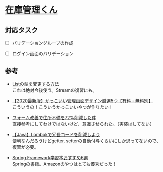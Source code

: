 # [在庫管理くん](https://wms-application.herokuapp.com/)

## 対応タスク
- [ ] バリデーショングループの作成

- [ ] ログイン画面のバリデーション


## 参考
- [Listの型を変更する方法](https://teratail.com/questions/99823)<br>これは絶対今後使う。Streamの復習にも。

- [【2020最新版】かっこいい管理画面デザイン厳選5つ【有料・無料別】](https://loftal.jp/cool-admin-tamplates/)<br>こういうの！こういうかっこいいやつが作りたい！

- [フォーム改善で住所不備を72%削減した件](https://blog.nohana.co.jp/article/address-form)<br>直接参考にしてわけではないけど、意識させられた。（実装はしてない）

- [【Java】Lombokで冗長コードを削減しよう](https://www.casleyconsulting.co.jp/blog/engineer/107/)<br>便利なんだろうけどgetter, setterの自動付与くらいにしか思ってないので、復習が必要。

- [Spring Framework学習本おすすめ6選](https://www.sejuku.net/blog/109698)<br>Springの書籍。Amazonのやつはとても優秀だった！
